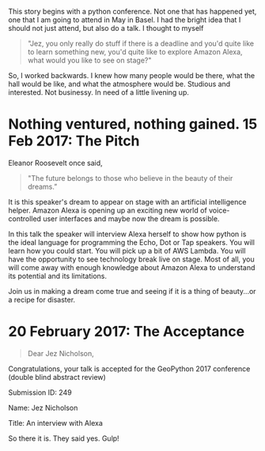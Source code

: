 This story begins with a python conference. Not one that has happened yet, one that I am going to attend in May in Basel. I had the bright idea that I should not just attend, but also do a talk. I thought to myself
> "Jez, you only really do stuff if there is a deadline and you'd quite like to learn something new, you'd quite like to explore Amazon Alexa, what would you like to see on stage?"

So, I worked backwards. I knew how many people would be there, what the hall would be like, and what the atmosphere would be. Studious and interested. Not businessy. In need of a little livening up.

Nothing ventured, nothing gained.
15 Feb 2017: The Pitch
======================
Eleanor Roosevelt once said,
> "The future belongs to those who believe in the beauty of their dreams.”

It is this speaker's dream to appear on stage with an artificial intelligence helper. Amazon Alexa is opening up an exciting new world of voice-controlled user interfaces and maybe now the dream is possible.

In this talk the speaker will interview Alexa herself to show how python is the ideal language for programming the Echo, Dot or Tap speakers. You will learn how you could start. You will pick up a bit of AWS Lambda. You will have the opportunity to see technology break live on stage. Most of all, you will come away with enough knowledge about Amazon Alexa to understand its potential and its limitations.

Join us in making a dream come true and seeing if it is a thing of beauty...or a recipe for disaster.

20 February 2017: The Acceptance
================================
> Dear Jez Nicholson,
>
Congratulations, your talk is accepted for the GeoPython 2017 conference (double blind abstract review)
>
Submission ID: 249
>
Name: Jez Nicholson
>
Title: An interview with Alexa

So there it is. They said yes. Gulp!
